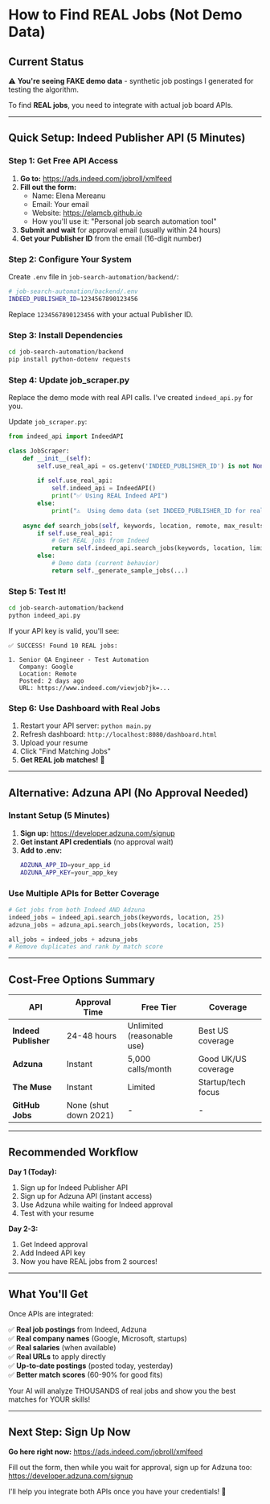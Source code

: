 # How to Find REAL Jobs (Not Demo Data)

## Current Status

⚠️ **You're seeing FAKE demo data** - synthetic job postings I generated for testing the algorithm.

To find **REAL jobs**, you need to integrate with actual job board APIs.

---

## Quick Setup: Indeed Publisher API (5 Minutes)

### Step 1: Get Free API Access

1. **Go to:** https://ads.indeed.com/jobroll/xmlfeed
2. **Fill out the form:**
   - Name: Elena Mereanu
   - Email: Your email
   - Website: https://elamcb.github.io
   - How you'll use it: "Personal job search automation tool"
3. **Submit and wait** for approval email (usually within 24 hours)
4. **Get your Publisher ID** from the email (16-digit number)

### Step 2: Configure Your System

Create `.env` file in `job-search-automation/backend/`:

```bash
# job-search-automation/backend/.env
INDEED_PUBLISHER_ID=1234567890123456
```

Replace `1234567890123456` with your actual Publisher ID.

### Step 3: Install Dependencies

```bash
cd job-search-automation/backend
pip install python-dotenv requests
```

### Step 4: Update job_scraper.py

Replace the demo mode with real API calls. I've created `indeed_api.py` for you.

Update `job_scraper.py`:

```python
from indeed_api import IndeedAPI

class JobScraper:
    def __init__(self):
        self.use_real_api = os.getenv('INDEED_PUBLISHER_ID') is not None
        
        if self.use_real_api:
            self.indeed_api = IndeedAPI()
            print("✅ Using REAL Indeed API")
        else:
            print("⚠️  Using demo data (set INDEED_PUBLISHER_ID for real jobs)")
    
    async def search_jobs(self, keywords, location, remote, max_results):
        if self.use_real_api:
            # Get REAL jobs from Indeed
            return self.indeed_api.search_jobs(keywords, location, limit=max_results)
        else:
            # Demo data (current behavior)
            return self._generate_sample_jobs(...)
```

### Step 5: Test It!

```bash
cd job-search-automation/backend
python indeed_api.py
```

If your API key is valid, you'll see:
```
✅ SUCCESS! Found 10 REAL jobs:

1. Senior QA Engineer - Test Automation
   Company: Google
   Location: Remote
   Posted: 2 days ago
   URL: https://www.indeed.com/viewjob?jk=...
```

### Step 6: Use Dashboard with Real Jobs

1. Restart your API server: `python main.py`
2. Refresh dashboard: `http://localhost:8080/dashboard.html`
3. Upload your resume
4. Click "Find Matching Jobs"
5. **Get REAL job matches!** 🎯

---

## Alternative: Adzuna API (No Approval Needed)

### Instant Setup (5 Minutes)

1. **Sign up:** https://developer.adzuna.com/signup
2. **Get instant API credentials** (no approval wait)
3. **Add to .env:**
   ```bash
   ADZUNA_APP_ID=your_app_id
   ADZUNA_APP_KEY=your_app_key
   ```

### Use Multiple APIs for Better Coverage

```python
# Get jobs from both Indeed AND Adzuna
indeed_jobs = indeed_api.search_jobs(keywords, location, 25)
adzuna_jobs = adzuna_api.search_jobs(keywords, location, 25)

all_jobs = indeed_jobs + adzuna_jobs
# Remove duplicates and rank by match score
```

---

## Cost-Free Options Summary

| API | Approval Time | Free Tier | Coverage |
|-----|--------------|-----------|----------|
| **Indeed Publisher** | 24-48 hours | Unlimited (reasonable use) | Best US coverage |
| **Adzuna** | Instant | 5,000 calls/month | Good UK/US coverage |
| **The Muse** | Instant | Limited | Startup/tech focus |
| **GitHub Jobs** | None (shut down 2021) | - | - |

---

## Recommended Workflow

**Day 1 (Today):**
1. Sign up for Indeed Publisher API
2. Sign up for Adzuna API (instant access)
3. Use Adzuna while waiting for Indeed approval
4. Test with your resume

**Day 2-3:**
1. Get Indeed approval
2. Add Indeed API key
3. Now you have REAL jobs from 2 sources!

---

## What You'll Get

Once APIs are integrated:

✅ **Real job postings** from Indeed, Adzuna  
✅ **Real company names** (Google, Microsoft, startups)  
✅ **Real salaries** (when available)  
✅ **Real URLs** to apply directly  
✅ **Up-to-date postings** (posted today, yesterday)  
✅ **Better match scores** (60-90% for good fits)  

Your AI will analyze THOUSANDS of real jobs and show you the best matches for YOUR skills!

---

## Next Step: Sign Up Now

**Go here right now:** https://ads.indeed.com/jobroll/xmlfeed

Fill out the form, then while you wait for approval, sign up for Adzuna too: https://developer.adzuna.com/signup

I'll help you integrate both APIs once you have your credentials! 🚀

